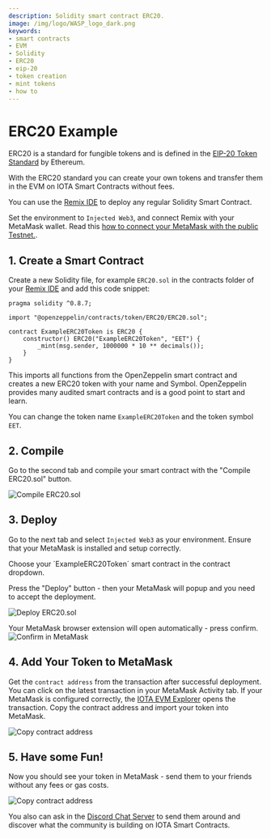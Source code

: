 ```yaml
---
description: Solidity smart contract ERC20.
image: /img/logo/WASP_logo_dark.png
keywords:
- smart contracts
- EVM
- Solidity
- ERC20
- eip-20
- token creation
- mint tokens
- how to
---
```

# ERC20 Example

ERC20 is a standard for fungible tokens and is defined in the [EIP-20 Token Standard](https://eips.ethereum.org/EIPS/eip-20) by Ethereum.

With the ERC20 standard you can create your own tokens and transfer them in the EVM on IOTA Smart Contracts without fees.

You can use the [Remix IDE](https://remix.ethereum.org/) to deploy any regular Solidity Smart Contract.

Set the environment to `Injected Web3`, and connect Remix with your MetaMask wallet. 
Read this [how to connect your MetaMask with the public Testnet.](/smart-contracts/guide/chains_and_nodes/testnet#interact-with-evm).

## 1. Create a Smart Contract

Create a new Solidity file, for example `ERC20.sol` in the contracts folder of your [Remix IDE](https://remix.ethereum.org/) and add this code snippet:

```solidity
pragma solidity ^0.8.7;

import "@openzeppelin/contracts/token/ERC20/ERC20.sol";

contract ExampleERC20Token is ERC20 {
    constructor() ERC20("ExampleERC20Token", "EET") {
        _mint(msg.sender, 1000000 * 10 ** decimals());
    }
}
```

This imports all functions from the OpenZeppelin smart contract and creates a new ERC20 token with your name and Symbol. OpenZeppelin provides many audited smart contracts and is a good point to start and learn.

You can change the token name `ExampleERC20Token` and the token symbol `EET`.

## 2. Compile

Go to the second tab and compile your smart contract with the "Compile ERC20.sol" button.

![Compile ERC20.sol](img/evm/examples/compile.png)

## 3. Deploy
Go to the next tab and select `Injected Web3` as your environment. Ensure that your MetaMask is installed and setup correctly.

Choose your ´ExampleERC20Token´ smart contract in the contract dropdown.

Press the "Deploy" button - then your MetaMask will popup and you need to accept the deployment. 

![Deploy ERC20.sol](img/evm/examples/deploy.png)

Your MetaMask browser extension will open automatically - press confirm.
![Confirm in MetaMask](img/evm/examples/deploy-metamask.png)


## 4. Add Your Token to MetaMask

Get the `contract address` from the transaction after successful deployment. You can click on the latest transaction in your MetaMask Activity tab. If your MetaMask is configured correctly, the [IOTA EVM Explorer](https://explorer.wasp.sc.iota.org/) opens the transaction. Copy the contract address and import your token into MetaMask.

![Copy contract address](img/evm/examples/explorer-contract-address.png)

## 5. Have some Fun!

Now you should see your token in MetaMask - send them to your friends without any fees or gas costs.

![Copy contract address](img/evm/examples/erc20-balance.png)

You also can ask in the [Discord Chat Server](https://discord.iota.org) to send them around and discover what the community is building on IOTA Smart Contracts.
